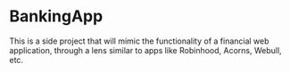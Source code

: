 # BankingApp
This is a side project that will mimic the functionality of a financial web application, through a lens similar to apps like Robinhood, Acorns, Webull, etc.
